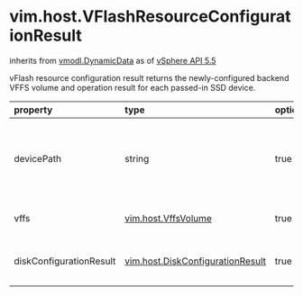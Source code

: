vim.host.VFlashResourceConfigurationResult
==========================================
inherits from [vmodl.DynamicData](docs/vmodl.DynamicData.md)
as of [vSphere API 5.5](vim.version.md#vim.version.version9)


vFlash resource configuration result returns the newly-configured backend    VFFS volume and operation result for each passed-in SSD device.

| property | type | optional | priv | desc |
|:---------|:-----|:---------|:-----|:-----|
| devicePath | string | true | None | The original array of device path which user had specified |
| vffs | [vim.host.VffsVolume](vim.host.VffsVolume.md "vim.host.VffsVolume") | true | None | Newly configured VffsVolume |
| diskConfigurationResult | [vim.host.DiskConfigurationResult](vim.host.DiskConfigurationResult.md "vim.host.DiskConfigurationResult") | true | None | Array of device operation results. |


